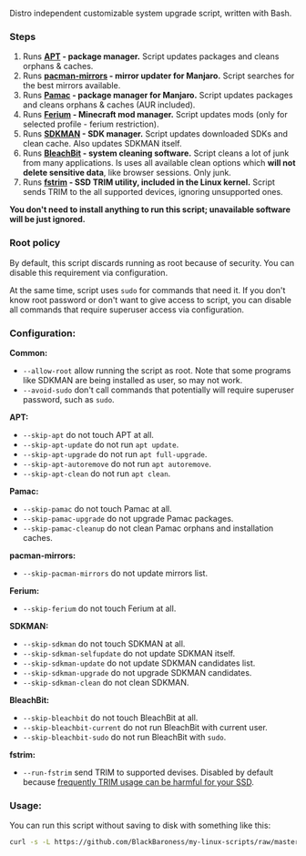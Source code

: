 Distro independent customizable system upgrade script, written with Bash.

### Steps
1. Runs **[APT](https://manpages.ubuntu.com/manpages/xenial/man8/apt.8.html) - package manager.** 
   Script updates packages and cleans orphans & caches.
2. Runs **[pacman-mirrors](https://wiki.manjaro.org/index.php/Pacman-mirrors) - mirror updater for Manjaro.**
   Script searches for the best mirrors available.
3. Runs **[Pamac](https://wiki.manjaro.org/index.php/Pamac) - package manager for Manjaro.**
   Script updates packages and cleans orphans & caches (AUR included).
4. Runs **[Ferium](https://github.com/gorilla-devs/ferium) - Minecraft mod manager.**
   Script updates mods (only for selected profile - ferium restriction).
5. Runs **[SDKMAN](https://sdkman.io/) - SDK manager.**
   Script updates downloaded SDKs and clean cache.
   Also updates SDKMAN itself.
6. Runs **[BleachBit](https://www.bleachbit.org/) - system cleaning software.**
   Script cleans a lot of junk from many applications.
   Is uses all available clean options which **will not delete sensitive data**, like browser sessions.
   Only junk.
7. Runs **[fstrim](https://man7.org/linux/man-pages/man8/fstrim.8.html) - SSD TRIM utility, included in the Linux kernel.**
   Script sends TRIM to the all supported devices, ignoring unsupported ones.

**You don't need to install anything to run this script; unavailable software will be just ignored.**

### Root policy

By default, this script discards running as root because of security.
You can disable this requirement via configuration.

At the same time, script uses `sudo` for commands that need it. If you don't know root password or don't want to give
access to script, you can disable all commands that require superuser access via configuration.

### Configuration:

**Common:**

- `--allow-root` allow running the script as root. Note that some programs like SDKMAN are being installed as user, so may not work.
- `--avoid-sudo` don't call commands that potentially will require superuser password, such as `sudo`.

**APT:**

- `--skip-apt` do not touch APT at all.
- `--skip-apt-update` do not run `apt update`.
- `--skip-apt-upgrade` do not run `apt full-upgrade`.
- `--skip-apt-autoremove` do not run `apt autoremove`.
- `--skip-apt-clean` do not run `apt clean`.

**Pamac:**

- `--skip-pamac` do not touch Pamac at all.
- `--skip-pamac-upgrade` do not upgrade Pamac packages.
- `--skip-pamac-cleanup` do not clean Pamac orphans and installation caches.

**pacman-mirrors:**

- `--skip-pacman-mirrors` do not update mirrors list.

**Ferium:**

- `--skip-ferium` do not touch Ferium at all.

**SDKMAN:**

- `--skip-sdkman` do not touch SDKMAN at all.
- `--skip-sdkman-selfupdate` do not update SDKMAN itself.
- `--skip-sdkman-update` do not update SDKMAN candidates list.
- `--skip-sdkman-upgrade` do not upgrade SDKMAN candidates.
- `--skip-sdkman-clean` do not clean SDKMAN.

**BleachBit:**

- `--skip-bleachbit` do not touch BleachBit at all.
- `--skip-bleachbit-current` do not run BleachBit with current user.
- `--skip-bleachbit-sudo` do not run BleachBit with `sudo`.

**fstrim:**

- `--run-fstrim` send TRIM to supported devises. Disabled by default
  because [frequently TRIM usage can be harmful for your SSD](https://man7.org/linux/man-pages/man8/fstrim.8.html).

### Usage:

You can run this script without saving to disk with something like this:

```bash
curl -s -L https://github.com/BlackBaroness/my-linux-scripts/raw/master/full-upgrade/script.sh | bash -s -- --skip-fstrim
```
